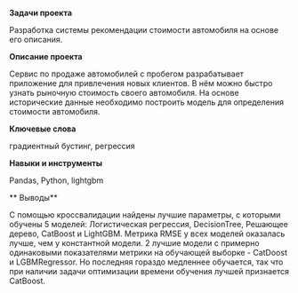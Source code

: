 **Задачи проекта**

Разработка системы рекомендации стоимости автомобиля на основе его описания.

**Описание проекта**

Сервис по продаже автомобилей с пробегом  разрабатывает приложение для привлечения новых клиентов. В нём можно быстро узнать рыночную стоимость своего автомобиля. На основе исторические данные необходимо построить модель для определения стоимости автомобиля. 

**Ключевые слова**

градиентный бустинг, регрессия


**Навыки и инструменты**

Pandas, Python, lightgbm

** Выводы** 

С помощью кроссвалидации найдены лучшие параметры, с которыми обучены 5 моделей: Логистическая регрессия, DecisionTree, Решающее дерево, CatBoost и LightGBM. Метрика RMSE у всех моделей оказалась лучше, чем у константной модели. 2 лучшие модели с примерно одинаковыми показателями метрики на обучающей выборке - CatDoost и LGBMRegressor. Но последняя гораздо медленнее обучается, так что при наличии задачи оптимизации времени обучения лучшей признается CatBoost.